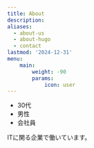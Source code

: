 ```yaml
---
title: About
description:
aliases:
  - about-us
  - about-hugo
  - contact
lastmod: '2024-12-31'
menu:
    main: 
        weight: -90
        params:
            icon: user
---
```


- 30代　
- 男性
- 会社員

ITに関る企業で働いています。